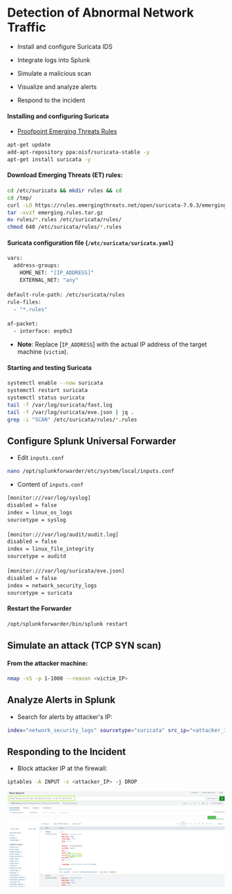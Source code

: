 # Detection of Abnormal Network Traffic

- Install and configure Suricata IDS

- Integrate logs into Splunk

- Simulate a malicious scan

- Visualize and analyze alerts

- Respond to the incident

#### Installing and configuring Suricata

- [Proofpoint Emerging Threats Rules](https://rules.emergingthreats.net/)

```sh
apt-get update
add-apt-repository ppa:oisf/suricata-stable -y
apt-get install suricata -y
```

#### Download Emerging Threats (ET) rules:

```sh
cd /etc/suricata && mkdir rules && cd
cd /tmp/
curl -LO https://rules.emergingthreats.net/open/suricata-7.0.3/emerging.rules.tar.gz
tar -xvzf emerging.rules.tar.gz
mv rules/*.rules /etc/suricata/rules/
chmod 640 /etc/suricata/rules/*.rules
```

#### Suricata configuration file (`/etc/suricata/suricata.yaml`)

```sh
vars:
  address-groups:
    HOME_NET: "[IP_ADDRESS]"
    EXTERNAL_NET: "any"

default-rule-path: /etc/suricata/rules
rule-files:
  - "*.rules"

af-packet:
  - interface: enp0s3
```

- **Note**: Replace [`IP_ADDRESS`] with the actual IP address of the target machine (`victim`).

#### Starting and testing Suricata

```sh
systemctl enable --now suricata
systemctl restart suricata
systemctl status suricata
tail -f /var/log/suricata/fast.log
tail -f /var/log/suricata/eve.json | jq .
grep -i "SCAN" /etc/suricata/rules/*.rules
```

## Configure Splunk Universal Forwarder

- Edit `inputs.conf`

```sh
nano /opt/splunkforwarder/etc/system/local/inputs.conf
```

- Content of `inputs.conf`

```sh
[monitor:///var/log/syslog]
disabled = false
index = linux_os_logs
sourcetype = syslog

[monitor:///var/log/audit/audit.log]
disabled = false
index = linux_file_integrity
sourcetype = auditd

[monitor:///var/log/suricata/eve.json]
disabled = false
index = network_security_logs
sourcetype = suricata
```

#### Restart the Forwarder

```sh
/opt/splunkforwarder/bin/splunk restart
```

## Simulate an attack (TCP SYN scan)

#### From the attacker machine:

```sh
nmap -sS -p 1-1000 --reason <victim_IP>
```

## Analyze Alerts in Splunk

- Search for alerts by attacker's IP:

```sh
index="network_security_logs" sourcetype="suricata" src_ip="<attacker_IP>"
```

## Responding to the Incident

- Block attacker IP at the firewall:

```sh
iptables -A INPUT -s <attacker_IP> -j DROP
```

![Enterprise](/Splunk_Ubuntu/assets/splunk_linux_14.png)
